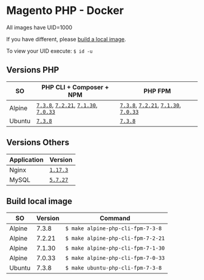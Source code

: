 # Magento PHP - Docker

All images have UID=1000

If you have different, please [build a local image](#build-local-image).

To view your UID execute: `$ id -u`

## Versions PHP

| SO | PHP CLI + Composer + NPM | PHP FPM |
|---|---|---|
| Alpine | [`7.3.8`](alpine/7.3.8/cli), [`7.2.21`](alpine/7.2.21/cli), [`7.1.30`](alpine/7.1.30/cli), [`7.0.33`](alpine/7.0.33/cli) | [`7.3.8`](alpine/7.3.8/fpm), [`7.2.21`](alpine/7.2.21/fpm), [`7.1.30`](alpine/7.1.30/fpm), [`7.0.33`](alpine/7.0.33/fpm) |
| Ubuntu | [`7.3.8`](ubuntu/7.3.8/cli) | [`7.3.8`](ubuntu/7.3.8/fpm) |

## Versions Others

| Application | Version |
|---|---|
| Nginx | [`1.17.3`](https://hub.docker.com/_/nginx) |
| MySQL | [`5.7.27`](https://hub.docker.com/_/mysql) |

## Build local image

| SO | Version | Command |
|---|---|---|
| Alpine | 7.3.8 | `$ make alpine-php-cli-fpm-7-3-8` |
| Alpine | 7.2.21 | `$ make alpine-php-cli-fpm-7-2-21` |
| Alpine | 7.1.30 | `$ make alpine-php-cli-fpm-7-1-30` |
| Alpine | 7.0.33 | `$ make alpine-php-cli-fpm-7-0-33` |
| Ubuntu | 7.3.8 | `$ make ubuntu-php-cli-fpm-7-3-8` |